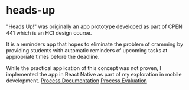 # heads-up
"Heads Up!" was originally an app prototype developed as part of CPEN 441 which is an HCI design course.

It is a reminders app that hopes to eliminate the problem of cramming by providing students with automatic reminders of upcoming tasks at appropriate times before the deadline.

While the practical application of this concept was not proven, I implemented the app in React Native as part of my exploration in mobile development.
[Process Documentation](https://docs.google.com/document/d/1gb9yIvKPrGnhpdjSXecESxJlGam9VTWndjupwqZQKFg/edit?usp=sharing)
[Process Evaluation](https://docs.google.com/document/d/1Xmy0OIjcHuCi9z3HHAKzSe2NcW2pYF9syH8B5Fzw518/edit?usp=sharing)
